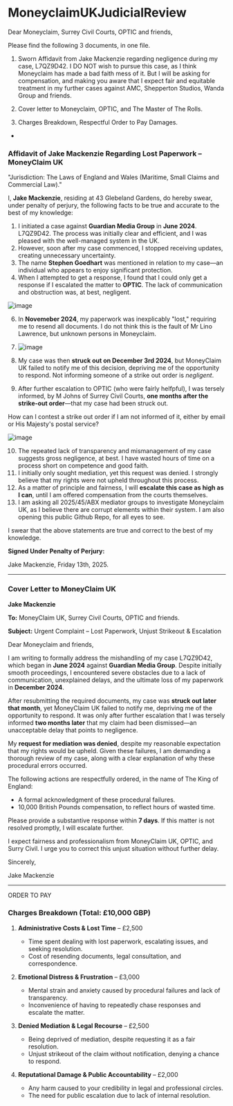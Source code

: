 # MoneyclaimUKJudicialReview

Dear Moneyclaim, Surrey Civil Courts, OPTIC and friends, 

Please find the following 3 documents, in one file.

1. Sworn Affidavit from Jake Mackenzie regarding negligence during my case, L7QZ9D42. I DO NOT wish to pursue this case, as I think Moneyclaim has made a bad faith mess of it. But I will be asking for compensation, and making you aware that I expect fair and equitable treatment in my further cases against AMC, Shepperton Studios, Wanda Group and friends.

2. Cover letter to Moneyclaim, OPTIC, and The Master of The Rolls.

3. Charges Breakdown, Respectful Order to Pay Damages.

*

### **Affidavit of Jake Mackenzie Regarding Lost Paperwork – MoneyClaim UK**

"Jurisdiction: The Laws of England and Wales (Maritime, Small Claims and Commercial Law)."

I, **Jake Mackenzie**, residing at 43 Glebeland Gardens, do hereby swear, under penalty of perjury, the following facts to be true and accurate to the best of my knowledge:

1. I initiated a case against **Guardian Media Group** in **June 2024**. L7QZ9D42. The process was initially clear and efficient, and I was pleased with the well-managed system in the UK.
2. However, soon after my case commenced, I stopped receiving updates, creating unnecessary uncertainty.
3. The name **Stephen Goedhart** was mentioned in relation to my case—an individual who appears to enjoy significant protection.
4. When I attempted to get a response, I found that I could only get a response if I escalated the matter to **OPTIC**. The lack of communication and obstruction was, at best, negligent.

![image](https://github.com/user-attachments/assets/fbb6aaa2-367e-46ef-b832-265fd383bf1f)

   
6. In **Novemeber 2024**, my paperwork was inexplicably "lost," requiring me to resend all documents. I do not think this is the fault of Mr Lino Lawrence, but unknown persons in Moneyclaim.

7. ![image](https://github.com/user-attachments/assets/5ebbd37c-471a-4495-86ee-b334ee0e5fb1)

8. My case was then **struck out on December 3rd 2024**, but MoneyClaim UK failed to notify me of this decision, depriving me of the opportunity to respond. Not informing someone of a strike out order is *negligent*.
9. After further escalation to OPTIC (who were fairly helfpful), I was tersely informed, by M Johns of Surrey Civil Courts, **one months after the strike-out order**—that my case had been struck out.

How can I contest a strike out order if I am not informed of it, either by email or His Majesty's postal service?

![image](https://github.com/user-attachments/assets/8d37aee1-d976-43ac-9572-22f19d4e7481)

10. The repeated lack of transparency and mismanagement of my case suggests gross negligence, at best. I have wasted hours of time on a process short on competence and good faith.
12. I initially only sought mediation, yet this request was denied. I strongly believe that my rights were not upheld throughout this process.
13. As a matter of principle and fairness, I will **escalate this case as high as I can**, until I am offered compensation from the courts themselves. 
14. I am asking all 2025/45/ABX mediator groups to investigate Moneyclaim UK, as I believe there are corrupt elements within their system. I am also opening this public Github Repo, for all eyes to see.

I swear that the above statements are true and correct to the best of my knowledge.

**Signed Under Penalty of Perjury:**  

  Jake Mackenzie, Friday 13th, 2025.

---

### **Cover Letter to MoneyClaim UK**

**Jake Mackenzie**  

**To:** MoneyClaim UK, Surrey Civil Courts, OPTIC and friends.

**Subject:** Urgent Complaint – Lost Paperwork, Unjust Strikeout & Escalation  

Dear Moneyclaim and friends,  

I am writing to formally address the mishandling of my case L7QZ9D42, which began in **June 2024** against **Guardian Media Group**. Despite initially smooth proceedings, I encountered severe obstacles due to a lack of communication, unexplained delays, and the ultimate loss of my paperwork in **December 2024**.  

After resubmitting the required documents, my case was **struck out later that month**, yet MoneyClaim UK failed to notify me, depriving me of the opportunity to respond. It was only after further escalation that I was tersely informed **two months later** that my claim had been dismissed—an unacceptable delay that points to negligence.  

My **request for mediation was denied**, despite my reasonable expectation that my rights would be upheld. Given these failures, I am demanding a thorough review of my case, along with a clear explanation of why these procedural errors occurred.  

The following actions are respectfully ordered, in the name of The King of England:  

- A formal acknowledgment of these procedural failures.  
- 10,000 British Pounds compensation, to reflect hours of wasted time.

Please provide a substantive response within **7 days**. If this matter is not resolved promptly, I will escalate further.  

I expect fairness and professionalism from MoneyClaim UK, OPTIC, and Surry Civil. I urge you to correct this unjust situation without further delay.  

Sincerely,  

Jake Mackenzie  

---

ORDER TO PAY

### **Charges Breakdown (Total: £10,000 GBP)**  
1. **Administrative Costs & Lost Time** – £2,500  
   - Time spent dealing with lost paperwork, escalating issues, and seeking resolution.  
   - Cost of resending documents, legal consultation, and correspondence.  

2. **Emotional Distress & Frustration** – £3,000  
   - Mental strain and anxiety caused by procedural failures and lack of transparency.  
   - Inconvenience of having to repeatedly chase responses and escalate the matter.  

3. **Denied Mediation & Legal Recourse** – £2,500  
   - Being deprived of mediation, despite requesting it as a fair resolution.  
   - Unjust strikeout of the claim without notification, denying a chance to respond.  

4. **Reputational Damage & Public Accountability** – £2,000  
   - Any harm caused to your credibility in legal and professional circles.  
   - The need for public escalation due to lack of internal resolution.  


